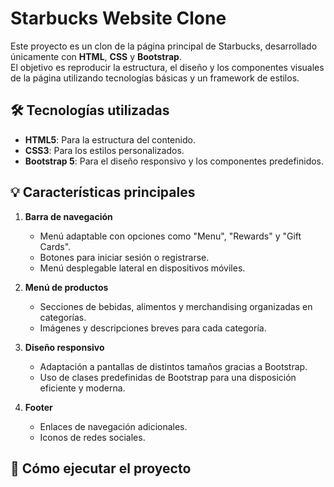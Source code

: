 # Starbucks Website Clone

Este proyecto es un clon de la página principal de Starbucks, desarrollado únicamente con **HTML**, **CSS** y **Bootstrap**.  
El objetivo es reproducir la estructura, el diseño y los componentes visuales de la página utilizando tecnologías básicas y un framework de estilos.

## 🛠️ Tecnologías utilizadas

- **HTML5**: Para la estructura del contenido.  
- **CSS3**: Para los estilos personalizados.  
- **Bootstrap 5**: Para el diseño responsivo y los componentes predefinidos.  

## 💡 Características principales

1. **Barra de navegación**  
   - Menú adaptable con opciones como "Menu", "Rewards" y "Gift Cards".  
   - Botones para iniciar sesión o registrarse.  
   - Menú desplegable lateral en dispositivos móviles.  

2. **Menú de productos**  
   - Secciones de bebidas, alimentos y merchandising organizadas en categorías.  
   - Imágenes y descripciones breves para cada categoría.  

3. **Diseño responsivo**  
   - Adaptación a pantallas de distintos tamaños gracias a Bootstrap.  
   - Uso de clases predefinidas de Bootstrap para una disposición eficiente y moderna.  

4. **Footer**  
   - Enlaces de navegación adicionales.  
   - Iconos de redes sociales.  

## 🚀 Cómo ejecutar el proyecto


